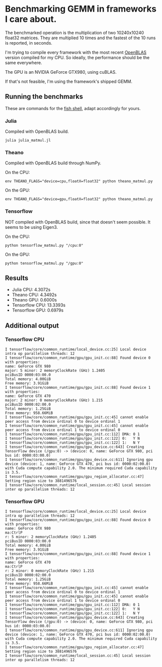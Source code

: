 # Benchmarking GEMM in frameworks I care about.

The benchmarked operation is the multiplication of two 10240x10240 float32 matrices.
They are multiplied 10 times and the fastest of the 10 runs is reported, in seconds.

I'm trying to compile every framework with the most recent [OpenBLAS](http://www.openblas.net) version compiled for my CPU.
So ideally, the performance should be the same everywhere.

The GPU is an NVIDIA GeForce GTX980, using cuBLAS.

If that's not feasible, I'm using the framework's shipped GEMM.

## Running the benchmarks

These are commands for the [fish shell](http://fishshell.com), adapt accordingly for yours.

### Julia

Compiled with OpenBLAS build.

```
julia julia_matmul.jl
```

### Theano

Compiled with OpenBLAS build through NumPy.

On the CPU:

```
env THEANO_FLAGS="device=cpu,floatX=float32" python theano_matmul.py
```

On the GPU:

```
env THEANO_FLAGS="device=gpu,floatX=float32" python theano_matmul.py
```

### Tensorflow

NOT compiled with OpenBLAS build, since that doesn't seem possible. It seems to be using Eigen3.

On the CPU:

```
python tensorflow_matmul.py "/cpu:0"
```

On the GPU:

```
python tensorflow_matmul.py "/gpu:0"
```

## Results

- Julia CPU: 4.3072s
- Theano CPU: 4.3492s
- Theano GPU: 0.6000s
- Tensorflow CPU: 13.3393s
- Tensorflow GPU: 0.6979s

## Additional output

### Tensorflow CPU

```
I tensorflow/core/common_runtime/local_device.cc:25] Local device intra op parallelism threads: 12
I tensorflow/core/common_runtime/gpu/gpu_init.cc:88] Found device 0 with properties: 
name: GeForce GTX 980
major: 5 minor: 2 memoryClockRate (GHz) 1.2405
pciBusID 0000:03:00.0
Total memory: 4.00GiB
Free memory: 3.91GiB
I tensorflow/core/common_runtime/gpu/gpu_init.cc:88] Found device 1 with properties: 
name: GeForce GTX 470
major: 2 minor: 0 memoryClockRate (GHz) 1.215
pciBusID 0000:02:00.0
Total memory: 1.25GiB
Free memory: 958.66MiB
I tensorflow/core/common_runtime/gpu/gpu_init.cc:45] cannot enable peer access from device ordinal 0 to device ordinal 1
I tensorflow/core/common_runtime/gpu/gpu_init.cc:45] cannot enable peer access from device ordinal 1 to device ordinal 0
I tensorflow/core/common_runtime/gpu/gpu_init.cc:112] DMA: 0 1 
I tensorflow/core/common_runtime/gpu/gpu_init.cc:122] 0:   Y N 
I tensorflow/core/common_runtime/gpu/gpu_init.cc:122] 1:   N Y 
I tensorflow/core/common_runtime/gpu/gpu_device.cc:643] Creating TensorFlow device (/gpu:0) -> (device: 0, name: GeForce GTX 980, pci bus id: 0000:03:00.0)
I tensorflow/core/common_runtime/gpu/gpu_device.cc:611] Ignoring gpu device (device: 1, name: GeForce GTX 470, pci bus id: 0000:02:00.0) with Cuda compute capability 2.0. The minimum required Cuda capability is 3.5.
I tensorflow/core/common_runtime/gpu/gpu_region_allocator.cc:47] Setting region size to 3881496576
I tensorflow/core/common_runtime/local_session.cc:45] Local session inter op parallelism threads: 12
```

### Tensorflow GPU

```
I tensorflow/core/common_runtime/local_device.cc:25] Local device intra op parallelism threads: 12
I tensorflow/core/common_runtime/gpu/gpu_init.cc:88] Found device 0 with properties: 
name: GeForce GTX 980
ma:CtrlP
r: 5 minor: 2 memoryClockRate (GHz) 1.2405
pciBusID 0000:03:00.0
Total memory: 4.00GiB
Free memory: 3.91GiB
I tensorflow/core/common_runtime/gpu/gpu_init.cc:88] Found device 1 with properties: 
name: GeForce GTX 470
ma:CtrlP
r: 2 minor: 0 memoryClockRate (GHz) 1.215
pciBusID 0000:02:00.0
Total memory: 1.25GiB
Free memory: 958.66MiB
I tensorflow/core/common_runtime/gpu/gpu_init.cc:45] cannot enable peer access from device ordinal 0 to device ordinal 1
I tensorflow/core/common_runtime/gpu/gpu_init.cc:45] cannot enable peer access from device ordinal 1 to device ordinal 0
I tensorflow/core/common_runtime/gpu/gpu_init.cc:112] DMA: 0 1 
I tensorflow/core/common_runtime/gpu/gpu_init.cc:122] 0:   Y N 
I tensorflow/core/common_runtime/gpu/gpu_init.cc:122] 1:   N Y 
I tensorflow/core/common_runtime/gpu/gpu_device.cc:643] Creating TensorFlow device (/gpu:0) -> (device: 0, name: GeForce GTX 980, pci bus id: 0000:03:00.0)
I tensorflow/core/common_runtime/gpu/gpu_device.cc:611] Ignoring gpu device (device: 1, name: GeForce GTX 470, pci bus id: 0000:02:00.0) with Cuda compute capability 2.0. The minimum required Cuda capability is 3.5.
I tensorflow/core/common_runtime/gpu/gpu_region_allocator.cc:47] Setting region size to 3881496576
I tensorflow/core/common_runtime/local_session.cc:45] Local session inter op parallelism threads: 12
```
